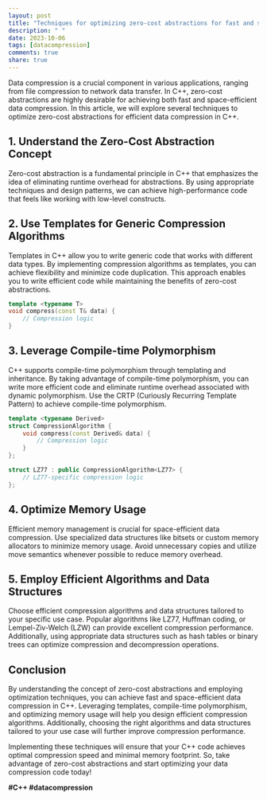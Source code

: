 ```yaml
---
layout: post
title: "Techniques for optimizing zero-cost abstractions for fast and space-efficient data compression in C++"
description: " "
date: 2023-10-06
tags: [datacompression]
comments: true
share: true
---
```


Data compression is a crucial component in various applications, ranging from file compression to network data transfer. In C++, zero-cost abstractions are highly desirable for achieving both fast and space-efficient data compression. In this article, we will explore several techniques to optimize zero-cost abstractions for efficient data compression in C++.

## 1. Understand the Zero-Cost Abstraction Concept

Zero-cost abstraction is a fundamental principle in C++ that emphasizes the idea of eliminating runtime overhead for abstractions. By using appropriate techniques and design patterns, we can achieve high-performance code that feels like working with low-level constructs.

## 2. Use Templates for Generic Compression Algorithms

Templates in C++ allow you to write generic code that works with different data types. By implementing compression algorithms as templates, you can achieve flexibility and minimize code duplication. This approach enables you to write efficient code while maintaining the benefits of zero-cost abstractions.

```cpp
template <typename T>
void compress(const T& data) {
    // Compression logic
}
```

## 3. Leverage Compile-time Polymorphism

C++ supports compile-time polymorphism through templating and inheritance. By taking advantage of compile-time polymorphism, you can write more efficient code and eliminate runtime overhead associated with dynamic polymorphism. Use the CRTP (Curiously Recurring Template Pattern) to achieve compile-time polymorphism.

```cpp
template <typename Derived>
struct CompressionAlgorithm {
    void compress(const Derived& data) {
        // Compression logic
    }
};

struct LZ77 : public CompressionAlgorithm<LZ77> {
    // LZ77-specific compression logic
};
```

## 4. Optimize Memory Usage

Efficient memory management is crucial for space-efficient data compression. Use specialized data structures like bitsets or custom memory allocators to minimize memory usage. Avoid unnecessary copies and utilize move semantics whenever possible to reduce memory overhead.

## 5. Employ Efficient Algorithms and Data Structures

Choose efficient compression algorithms and data structures tailored to your specific use case. Popular algorithms like LZ77, Huffman coding, or Lempel-Ziv-Welch (LZW) can provide excellent compression performance. Additionally, using appropriate data structures such as hash tables or binary trees can optimize compression and decompression operations.

## Conclusion

By understanding the concept of zero-cost abstractions and employing optimization techniques, you can achieve fast and space-efficient data compression in C++. Leveraging templates, compile-time polymorphism, and optimizing memory usage will help you design efficient compression algorithms. Additionally, choosing the right algorithms and data structures tailored to your use case will further improve compression performance.

Implementing these techniques will ensure that your C++ code achieves optimal compression speed and minimal memory footprint. So, take advantage of zero-cost abstractions and start optimizing your data compression code today!

**#C++ #datacompression**